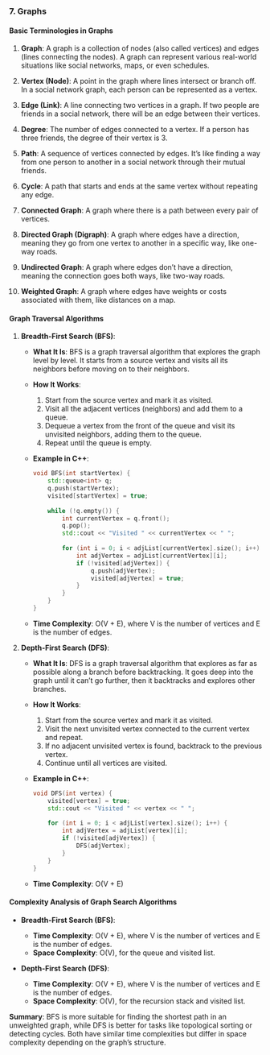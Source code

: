 ### 7. Graphs

#### **Basic Terminologies in Graphs**

1. **Graph**: A graph is a collection of nodes (also called vertices) and edges (lines connecting the nodes). A graph can represent various real-world situations like social networks, maps, or even schedules.

2. **Vertex (Node)**: A point in the graph where lines intersect or branch off. In a social network graph, each person can be represented as a vertex.

3. **Edge (Link)**: A line connecting two vertices in a graph. If two people are friends in a social network, there will be an edge between their vertices.

4. **Degree**: The number of edges connected to a vertex. If a person has three friends, the degree of their vertex is 3.

5. **Path**: A sequence of vertices connected by edges. It’s like finding a way from one person to another in a social network through their mutual friends.

6. **Cycle**: A path that starts and ends at the same vertex without repeating any edge.

7. **Connected Graph**: A graph where there is a path between every pair of vertices.

8. **Directed Graph (Digraph)**: A graph where edges have a direction, meaning they go from one vertex to another in a specific way, like one-way roads.

9. **Undirected Graph**: A graph where edges don’t have a direction, meaning the connection goes both ways, like two-way roads.

10. **Weighted Graph**: A graph where edges have weights or costs associated with them, like distances on a map.

#### **Graph Traversal Algorithms**

1. **Breadth-First Search (BFS)**:
   - **What It Is**: BFS is a graph traversal algorithm that explores the graph level by level. It starts from a source vertex and visits all its neighbors before moving on to their neighbors.
   
   - **How It Works**:
     1. Start from the source vertex and mark it as visited.
     2. Visit all the adjacent vertices (neighbors) and add them to a queue.
     3. Dequeue a vertex from the front of the queue and visit its unvisited neighbors, adding them to the queue.
     4. Repeat until the queue is empty.
   
   - **Example in C++**:
     ```cpp
     void BFS(int startVertex) {
         std::queue<int> q;
         q.push(startVertex);
         visited[startVertex] = true;
         
         while (!q.empty()) {
             int currentVertex = q.front();
             q.pop();
             std::cout << "Visited " << currentVertex << " ";
             
             for (int i = 0; i < adjList[currentVertex].size(); i++) {
                 int adjVertex = adjList[currentVertex][i];
                 if (!visited[adjVertex]) {
                     q.push(adjVertex);
                     visited[adjVertex] = true;
                 }
             }
         }
     }
     ```
   - **Time Complexity**: O(V + E), where V is the number of vertices and E is the number of edges.

2. **Depth-First Search (DFS)**:
   - **What It Is**: DFS is a graph traversal algorithm that explores as far as possible along a branch before backtracking. It goes deep into the graph until it can’t go further, then it backtracks and explores other branches.
   
   - **How It Works**:
     1. Start from the source vertex and mark it as visited.
     2. Visit the next unvisited vertex connected to the current vertex and repeat.
     3. If no adjacent unvisited vertex is found, backtrack to the previous vertex.
     4. Continue until all vertices are visited.
   
   - **Example in C++**:
     ```cpp
     void DFS(int vertex) {
         visited[vertex] = true;
         std::cout << "Visited " << vertex << " ";
         
         for (int i = 0; i < adjList[vertex].size(); i++) {
             int adjVertex = adjList[vertex][i];
             if (!visited[adjVertex]) {
                 DFS(adjVertex);
             }
         }
     }
     ```
   - **Time Complexity**: O(V + E)

#### **Complexity Analysis of Graph Search Algorithms**

- **Breadth-First Search (BFS)**:
  - **Time Complexity**: O(V + E), where V is the number of vertices and E is the number of edges.
  - **Space Complexity**: O(V), for the queue and visited list.

- **Depth-First Search (DFS)**:
  - **Time Complexity**: O(V + E), where V is the number of vertices and E is the number of edges.
  - **Space Complexity**: O(V), for the recursion stack and visited list.

**Summary**: BFS is more suitable for finding the shortest path in an unweighted graph, while DFS is better for tasks like topological sorting or detecting cycles. Both have similar time complexities but differ in space complexity depending on the graph’s structure.